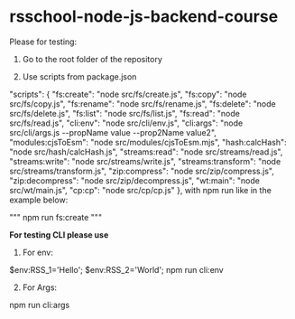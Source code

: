 # rsschool-node-js-backend-course

Please for testing:

1. Go to the root folder of the repository

2. Use scripts from package.json

  "scripts": {
    "fs:create": "node src/fs/create.js",
    "fs:copy": "node src/fs/copy.js",
    "fs:rename": "node src/fs/rename.js",
    "fs:delete": "node src/fs/delete.js",
    "fs:list": "node src/fs/list.js",
    "fs:read": "node src/fs/read.js",
    "cli:env": "node src/cli/env.js",
    "cli:args": "node src/cli/args.js --propName value --prop2Name value2",
    "modules:cjsToEsm": "node src/modules/cjsToEsm.mjs",
    "hash:calcHash": "node src/hash/calcHash.js",
    "streams:read": "node src/streams/read.js",
    "streams:write": "node src/streams/write.js",
    "streams:transform": "node src/streams/transform.js",
    "zip:compress": "node src/zip/compress.js",
    "zip:decompress": "node src/zip/decompress.js",
    "wt:main": "node src/wt/main.js",
    "cp:cp": "node src/cp/cp.js"
  },
  with npm run like in the example below:

  """
    npm run fs:create
  """

  **For testing CLI please use**

  1. For env:

  $env:RSS_1='Hello'; $env:RSS_2='World'; npm run cli:env

  2. For Args:

  npm run cli:args
